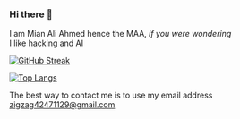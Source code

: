 ### Hi there 👋
I am Mian Ali Ahmed hence the MAA, _if you were wondering_\
I like hacking and AI

[![GitHub Streak](https://streak-stats.demolab.com/?user=MAA-web&theme=dracula)](https://git.io/streak-stats)

[![Top Langs](https://github-readme-stats.vercel.app/api/top-langs/?username=MAA-web&layout=compact&theme=dracula)](https://github.com/anuraghazra/github-readme-stats)

The best way to contact me is to use my email address zigzag42471129@gmail.com
